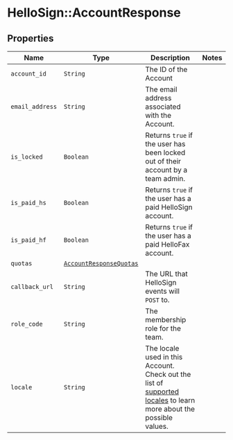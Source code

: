 # HelloSign::AccountResponse



## Properties

| Name | Type | Description | Notes |
| ---- | ---- | ----------- | ----- |
| `account_id` | ```String``` |  The ID of the Account  |  |
| `email_address` | ```String``` |  The email address associated with the Account.  |  |
| `is_locked` | ```Boolean``` |  Returns `true` if the user has been locked out of their account by a team admin.  |  |
| `is_paid_hs` | ```Boolean``` |  Returns `true` if the user has a paid HelloSign account.  |  |
| `is_paid_hf` | ```Boolean``` |  Returns `true` if the user has a paid HelloFax account.  |  |
| `quotas` | [```AccountResponseQuotas```](AccountResponseQuotas.md) |    |  |
| `callback_url` | ```String``` |  The URL that HelloSign events will `POST` to.  |  |
| `role_code` | ```String``` |  The membership role for the team.  |  |
| `locale` | ```String``` |  The locale used in this Account. Check out the list of [supported locales](/api/reference/constants/#supported-locales) to learn more about the possible values.  |  |

